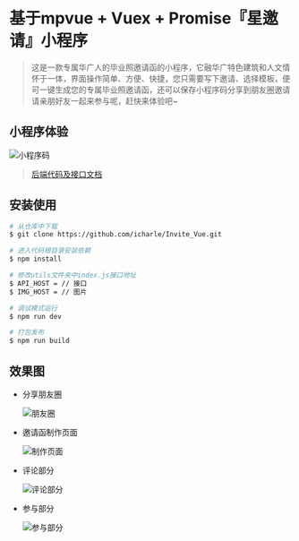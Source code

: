 # 基于mpvue + Vuex + Promise『星邀请』小程序

> 这是一款专属华广人的毕业照邀请函的小程序，它融华广特色建筑和人文情怀于一体，界面操作简单、方便、快捷，您只需要写下邀请、选择模板，便可一键生成您的专属毕业照邀请函，还可以保存小程序码分享到朋友圈邀请请亲朋好友一起来参与呢，赶快来体验吧~

## 小程序体验
![小程序码](/docs/qrcode.png)
>[后端代码及接口文档](https://github.com/icharle/Invite_back/wiki/%E6%8E%A5%E5%8F%A3%E6%96%87%E6%A1%A32.0%E7%89%88)

## 安装使用

```bash
# 从仓库中下载
$ git clone https://github.com/icharle/Invite_Vue.git

# 进入代码根目录安装依赖
$ npm install

# 修改utils文件夹中index.js接口地址
$ API_HOST = // 接口
$ IMG_HOST = // 图片

# 调试模式运行
$ npm run dev

# 打包发布
$ npm run build
```

## 效果图
  * 分享朋友圈
  
    ![朋友圈](/docs/moments.png)
    
  * 邀请函制作页面
  
    ![制作页面](/docs/create.png)
    
  * 评论部分
  
    ![评论部分](/docs/comment.png)
    
  * 参与部分
  
    ![参与部分](/docs/partner.png)


